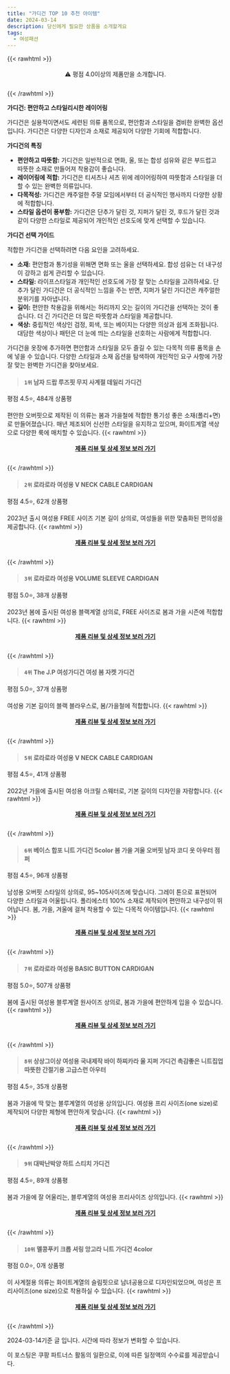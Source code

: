 ```yaml
---
title: "가디건 TOP 10 추천 아이템"
date: 2024-03-14
description: 당신에게 필요한 상품을 소개할게요
tags:
  - 여성패션
---
```

{{< rawhtml >}}<div class="toc" style="text-align: center; height: 50px; line-height: 2;">  <p>⚠️ 평점 4.0이상의 제품만을 소개합니다.<br></p></div> {{< /rawhtml >}}

**가디건: 편안하고 스타일리시한 레이어링**

가디건은 실용적이면서도 세련된 의류 품목으로, 편안함과 스타일을 겸비한 완벽한 옵션입니다. 가디건은 다양한 디자인과 소재로 제공되어 다양한 기회에 적합합니다.

**가디건의 특징**

* **편안하고 따뜻함:** 가디건은 일반적으로 면화, 울, 또는 합성 섬유와 같은 부드럽고 따뜻한 소재로 만들어져 착용감이 좋습니다.
* **레이어링에 적합:** 가디건은 티셔츠나 셔츠 위에 레이어링하여 따뜻함과 스타일을 더할 수 있는 완벽한 의류입니다.
* **다목적성:** 가디건은 캐주얼한 주말 모임에서부터 더 공식적인 행사까지 다양한 상황에 적합합니다.
* **스타일 옵션이 풍부함:** 가디건은 단추가 달린 것, 지퍼가 달린 것, 후드가 달린 것과 같이 다양한 스타일로 제공되어 개인적인 선호도에 맞게 선택할 수 있습니다.

**가디건 선택 가이드**

적합한 가디건을 선택하려면 다음 요인을 고려하세요.

* **소재:** 편안함과 통기성을 위해면 면화 또는 울을 선택하세요. 합성 섬유는 더 내구성이 강하고 쉽게 관리할 수 있습니다.
* **스타일:** 라이프스타일과 개인적인 선호도에 가장 잘 맞는 스타일을 고려하세요. 단추가 달린 가디건은 더 공식적인 느낌을 주는 반면, 지퍼가 달린 가디건은 캐주얼한 분위기를 자아냅니다.
* **길이:** 편안한 착용감을 위해서는 허리까지 오는 길이의 가디건을 선택하는 것이 좋습니다. 더 긴 가디건은 더 많은 따뜻함과 스타일을 제공합니다.
* **색상:** 중립적인 색상인 검정, 회색, 또는 베이지는 다양한 의상과 쉽게 조화됩니다. 대담한 색상이나 패턴은 더 눈에 띄는 스타일을 선호하는 사람에게 적합합니다.

가디건을 옷장에 추가하면 편안함과 스타일을 모두 즐길 수 있는 다목적 의류 품목을 손에 넣을 수 있습니다. 다양한 스타일과 소재 옵션을 탐색하여 개인적인 요구 사항에 가장 잘 맞는 완벽한 가디건을 찾아보세요.
>#### `1위` 남자 드랍 루즈핏 무지 사계절 데일리 가디건
평점 4.5⭐, 484개 상품평

편안한 오버핏으로 제작된 이 의류는 봄과 가을철에 적합한 통기성 좋은 소재(폴리+면)로 만들어졌습니다. 매년 제조되어 신선한 스타일을 유지하고 있으며, 화이트계열 색상으로 다양한 룩에 매치할 수 있습니다.
{{< rawhtml >}}<div class="toc" style="text-align: center; height: 50px; line-height: 2;"><p><b><a href="https://link.coupang.com/re/AFFSDP?lptag=AF5033054&pageKey=6357894446&itemId=13407772694&vendorItemId=86491772141&traceid=V0-153-026dba38f3b7ca01&clickBeacon=N48T_F-azaF1NeP3N0f_9HdUzAwLtc29By_F_9qzf4_4tLKAApXYI5gdWXANq1f9RZUTxhNI9Vpvu_X7P9Sj8zsFR9W_JpK2LMi2N7lA8VOEwD69F1WRGAi_BC3azZJGsPvLGzV_hyoix7R2kCZfKFji7UnrKm08bqgMw3TTraCkNWi4A-D8yuIEnPjO5LdGoIEXKdxLfZ1OC8EAZ4ocIipJxldDPLqgsjUPyMyGcnQU8k9l0ey886PByLxBEzowMnQ8I91qBVUQIhPziyrRdL68bTtOD96SKQRyfMh588QW6CAHg0vK0tSrgZtHklLwXgjaSrIffb-v1bzb5QkhRxd3M2FeTdJd2pfA1pZk6BlYuIcnrF21eTkM0YejtfnLNDm3e5OugjVzsAvQS5vQtj5zqYi6Jmbhn11qqqwpwYCWOL3Kkvi-vfQI0Es97cideiImoazVpqD2e0Ru81lFkLyyIuK4YysQUIb0u3BemmL2vo4F-5Jxz-Ey41msIAH1klVSkBCENl84xgwZcVwPWkSLaBtPGiHFEZnpjeYK-jf7WhnnRkxTND016jRFwkP1D0efslpSbxXqZq1wOgFhPPBXBFBrYS--verTWmWmz4Sj80ZVgkIoRxKeVI_z5z9pcfDzBh37Dc_Hm-AWVJkxC0vdaayP3dLvSUwV7Mrlf7bmwkAQIb2I05z4OGvuER2S3zKgFfH-bDLXremHx2yeZWaHH2mWXTK-_kHIXZBr0VZ77x9_kpBxm_vAZH9_gQuPEJ8oYXNsaT1o0ni3YwRzvI2Nogx6RiuBpVXFotqymqZkOiGpCDkMwH04uW5yjesQ8SkgyToR4PRL6163TAxGVzq21uW_AA2R8p8d595Lv1g3aFV8roToCXR4zvA8wpBz4suvphZwlPs2wXuexIcq01Tk4FxXlq-SC2oxHVdlYg%3D%3D&requestid=20240314105325217068842834&token=31850C%7CMIXED">제품 리뷰 및 상세 정보 보러 가기</a></b><br></p> </div>{{< /rawhtml >}}
>#### `2위` 로라로라 여성용 V NECK CABLE CARDIGAN
평점 4.5⭐, 62개 상품평

2023년 출시 여성용 FREE 사이즈 기본 길이 상의로, 여성들을 위한 맞춤화된 편의성을 제공합니다.
{{< rawhtml >}}<div class="toc" style="text-align: center; height: 50px; line-height: 2;"><p><b><a href="https://link.coupang.com/re/AFFSDP?lptag=AF5033054&pageKey=7115879726&itemId=17803088101&vendorItemId=84967145185&traceid=V0-153-9d68a60e1e845e37&requestid=20240314105325217068842834&token=31850C%7CMIXED">제품 리뷰 및 상세 정보 보러 가기</a></b><br></p> </div>{{< /rawhtml >}}
>#### `3위` 로라로라 여성용 VOLUME SLEEVE CARDIGAN
평점 5.0⭐, 38개 상품평

2023년 봄에 출시된 여성용 블랙계열 상의로, FREE 사이즈로 봄과 가을 시즌에 적합합니다.
{{< rawhtml >}}<div class="toc" style="text-align: center; height: 50px; line-height: 2;"><p><b><a href="https://link.coupang.com/re/AFFSDP?lptag=AF5033054&pageKey=7181588849&itemId=19770062405&vendorItemId=86873172735&traceid=V0-153-b1fa33a6222c8d15&requestid=20240314105325217068842834&token=31850C%7CMIXED">제품 리뷰 및 상세 정보 보러 가기</a></b><br></p> </div>{{< /rawhtml >}}
>#### `4위` The J.P 여성가디건 여성 봄 자켓 가디건
평점 5.0⭐, 37개 상품평

여성용 기본 길이의 블랙 블라우스로, 봄/가을철에 적합합니다.
{{< rawhtml >}}<div class="toc" style="text-align: center; height: 50px; line-height: 2;"><p><b><a href="https://link.coupang.com/re/AFFSDP?lptag=AF5033054&pageKey=7879280313&itemId=21544593391&vendorItemId=88597430006&traceid=V0-153-b290d9f85bf9f074&clickBeacon=MsQotAJN6FmTglRNMjhcKP22u6_Rfcvwqn3PaFJlfske-UaUKTwswqUju6JRCQgL0k12Rk53OtHYRScFDp6Tv3xOgO-EFWa4QfSJOsy8YGhH-k9b46dFXAdYeuEYh-vfW60VCOQ5xZuXDvfzCsW22aC5uHsuv7_IT5f9PDPyqmJKkx9FS5Yz9GeHyAS0djR4c76u4KkT_f_Eq0vxSFN70Mks5FIqpu6vHq3WalmjGwocSpuoHUKXmspRMDNgqaSuo6O2GIIf05_j24v5nd72lKvrjEpSmheicUy_QB9YCZQVRW3-8nu1yXvMs7bazEQY-ticTuGyh2FVX4PiG_iXoDNQ9Ypmn4zfDCPaXqmWgGqREVuGJhQ16-VawKoJHshOuCJpnoxMVYKfKKENxBYPll7ehouYGhd6gfXMhXeJ9EEJqMonfD8UHLR0KI8BdzU6i5bZMqJoGkWUPIL7K9q6Nbs4V6JoFsLUfw2d7-Nr98Op4CzRlFrlMpLOONS6tCZEyV_SrbK72ZQBO3rvZgNqIfIbPWYu44WGDa9_MB-MIJTi6Hr1S3_3E7aPnCCGFRKkA_RwZoTYIzazTW8mDhFtwwD4BN0h-zlorOgMscPfrsl70e6cbKtafRsAsGdSXtA1C7TKE5Bqk0qCPPAz2llhcqW7BXr1zD3fDLAXoHdLXw5_aihLNFVPzf512epNjqhcT7pyaxk7ZMIm4acjf-PpWjRSp6PRhCroUz4OfIOHY1GOVg5UPFfiTJwiCA0_gLxlanIb6qWLpAuDiQZz-XlimJC7eVBK4iwfExl9GvimDoMF6OUjfFe802xM0XKMhbVVT7XnV5G2yhKjBsTEDBwSxHfda3DrTKx5etLCNLyg4Cj8GlsLrjnSksGs6eVd0BvhqWD_xXvc95jmld0Srs161PI8nyYoqkt8ghu5YyUYJ3su&requestid=20240314105325217068842834&token=31850C%7CMIXED">제품 리뷰 및 상세 정보 보러 가기</a></b><br></p> </div>{{< /rawhtml >}}
>#### `5위` 로라로라 여성용 V NECK CABLE CARDIGAN
평점 4.5⭐, 41개 상품평

2022년 가을에 출시된 여성용 아크릴 스웨터로, 기본 길이의 디자인을 자랑합니다.
{{< rawhtml >}}<div class="toc" style="text-align: center; height: 50px; line-height: 2;"><p><b><a href="https://link.coupang.com/re/AFFSDP?lptag=AF5033054&pageKey=6956915860&itemId=16921862071&vendorItemId=84099711518&traceid=V0-153-4873e05f4eb13a6e&requestid=20240314105325217068842834&token=31850C%7CMIXED">제품 리뷰 및 상세 정보 보러 가기</a></b><br></p> </div>{{< /rawhtml >}}
>#### `6위` 베이스 합포 니트 가디건 5color 봄 가을 겨울 오버핏 남자 코디 옷 아우터 점퍼
평점 4.5⭐, 96개 상품평

남성용 오버핏 스타일의 상의로, 95~105사이즈에 맞습니다. 그레이 톤으로 표현되어 다양한 스타일과 어울립니다. 폴리에스터 100% 소재로 제작되어 편안하고 내구성이 뛰어납니다. 봄, 가을, 겨울에 걸쳐 착용할 수 있는 다목적 아이템입니다.
{{< rawhtml >}}<div class="toc" style="text-align: center; height: 50px; line-height: 2;"><p><b><a href="https://link.coupang.com/re/AFFSDP?lptag=AF5033054&pageKey=7634497187&itemId=20269939215&vendorItemId=85285965760&traceid=V0-153-7931ddc1f9b8f0d4&clickBeacon=swotlbWCy5kBd0DYs-OAZVCq8C9CSJDu2DA2P_Q27uCFuq-8mDxBXlpXKOq7MfNz-IgiJrhO_egh15SSgppiuc8EAaqMOke1fA-ayRREcxKXOxF9FXc3Ln0mGkQDf7lzwSmu7jQFTKd4BL_h-fx_jsM-1jXcKfr5EzyDtYiqfMLZ3tUvA5eapbARRVtd_Q5PcyAczSpNLdfupj7o7_Eac0_hcdJfjyxGKgLCq4KXS1wkH5TdQ8Cn3UgekbjJzS1xk1sHtpZR4eGlanR6qg4JtRmolksjI1QCGV0EhDMxZ0gAVSoLQS-rFxX7V0ODWgBCOZMd78PFdoWaVZi1kpKC1bpibNOf5j-B16j4Hb-lSwtCmVtJY_pp6D_LOXvNTjWHrLU10qRKtv-ZXWUdQFTcWN6VIJl21iqiBnihWnDmfJOpafwjFnSARHdRpQpXY9Eh9h63QXERFfbItTULTGgERJb0MY8KKRg5aMDiPeBMExLV6w2n__kwlUrqaLo2mjF5S69GRuLvpDwUfKAfEBNchffAgVF_wN9PekW6AfZoo-I03REN69kZ90Ghw-PPeF0HjtJat6YJfrjzauCSswuUeYA7ffnA0z63BRXf7_0WheqHE0DKT_8Exe58K6B7NeiVO5ytfBcEdOvm9bvD8QQh5TNtEMyoTMnMjRjakfl6n9K9esgesLBlm_rsMhJT86_cErsSufE-zsZQ9YHiCFXHt0BDaidvJ8PQHMqHyraQ3qT0QGshAXDmQj5hji6NWnmgXz4b1rqp2xU27nrL6SxbknHcP1wBhw-H3PAH3PMKg4MnpSebRfUKMXIYUHLPj2fFOtuRl148DsEZyvTJqbop_4FC2rGji01vvFCLxCwnnVyjM4j9ZgujvTUcfMs0hF1hrDTvDLQS-pWSZmvA0pUgEMnJb9nnNN9bvsW6dB5Yd9yr&requestid=20240314105325217068842834&token=31850C%7CMIXED">제품 리뷰 및 상세 정보 보러 가기</a></b><br></p> </div>{{< /rawhtml >}}
>#### `7위` 로라로라 여성용 BASIC BUTTON CARDIGAN
평점 5.0⭐, 507개 상품평

봄에 출시된 여성용 블루계열 원사이즈 상의로, 봄과 가을에 편안하게 입을 수 있습니다.
{{< rawhtml >}}<div class="toc" style="text-align: center; height: 50px; line-height: 2;"><p><b><a href="https://link.coupang.com/re/AFFSDP?lptag=AF5033054&pageKey=6300142060&itemId=17803088077&vendorItemId=84967145148&traceid=V0-153-5f31301bc684cad5&requestid=20240314105325217068842834&token=31850C%7CMIXED">제품 리뷰 및 상세 정보 보러 가기</a></b><br></p> </div>{{< /rawhtml >}}
>#### `8위` 상상그이상 여성용 국내제작 바이 하찌카라 울 지퍼 가디건 촉감좋은 니트집업 따뜻한 간절기용 고급스런 아우터
평점 4.5⭐, 35개 상품평

봄과 가을에 딱 맞는 블루계열의 여성용 상의입니다. 여성용 프리 사이즈(one size)로 제작되어 다양한 체형에 편안하게 맞습니다.
{{< rawhtml >}}<div class="toc" style="text-align: center; height: 50px; line-height: 2;"><p><b><a href="https://link.coupang.com/re/AFFSDP?lptag=AF5033054&pageKey=6704159912&itemId=15539209579&vendorItemId=82759803814&traceid=V0-153-88e040cca9591910&requestid=20240314105325217068842834&token=31850C%7CMIXED">제품 리뷰 및 상세 정보 보러 가기</a></b><br></p> </div>{{< /rawhtml >}}
>#### `9위` 대박난박양 하트 스티치 가디건
평점 4.5⭐, 89개 상품평

봄과 가을에 잘 어울리는, 블루계열의 여성용 프리사이즈 상의입니다.
{{< rawhtml >}}<div class="toc" style="text-align: center; height: 50px; line-height: 2;"><p><b><a href="https://link.coupang.com/re/AFFSDP?lptag=AF5033054&pageKey=6131554396&itemId=11696296361&vendorItemId=79148981652&traceid=V0-153-89e722d1fdb1542e&requestid=20240314105325217068842834&token=31850C%7CMIXED">제품 리뷰 및 상세 정보 보러 가기</a></b><br></p> </div>{{< /rawhtml >}}
>#### `10위` 멜콩푸키 크롭 셔링 앙고라 니트 가디건 4color
평점 0.0⭐, 0개 상품평

이 사계절용 의류는 화이트계열의 슬림핏으로 남녀공용으로 디자인되었으며, 여성은 프리사이즈(one size)으로 착용하실 수 있습니다.
{{< rawhtml >}}<div class="toc" style="text-align: center; height: 50px; line-height: 2;"><p><b><a href="https://link.coupang.com/re/AFFSDP?lptag=AF5033054&pageKey=7728161910&itemId=20759313004&vendorItemId=88397036445&traceid=V0-153-7a18023454a8bcba&clickBeacon=Ts3FfhifDqiJTONqTnRUoNACtBbF_unmkEFhLkZ04xK62zUKRCusofLR9g7RIDrhw5f8fFUbNmVjd2A8J6EHbg0-aGRu1GoxWv4jAOWAGjOq_PQgSqNsy1CMIPXyuFIgwl_J9YQaAtSllgJ8N4K92U9a9H1Zv795sGBPMvwx-pipn7cNOqG2XlM1i_5ORKLGijv9MbDdRRY1HhlXZs62dzt9C_1bH7KjdULXLnTAjMi9trnuCUcyLEW9BSZ6J2TGEZ_wM80NU18Huk-ou6jCET03LqF5Y0VePez64HINCPWjx1YnhA_-YqMHsKC0EQa8H8JlONGHRY9MI3G54GWa5ndHyg_3ZbS-oPyZbz0FcGbRK3gNZMSZrwO3eu97h_zlxLhL0zZe6AckIx5fB44G3OO3HxCBWTpbweNQ3iX6myH6z50lhrsELzexkmMzV6dpGBSuMpSjz3SxK6tt-j2NB7IcWqXzG8ssP8jaPhE2iDntZFwjtzrGQFe1Upe5l3c_lXj7xHxUV99UauN_6mQpqwhLXX9cA1DORYbKcxGz6xdzdO1pJH9ELcETNG-Nfb-eTPW8CjAlv8uf5E7SxAzf0e47OYhVB_P0i4O5rPmQoaf8sU2KotBeEMPqKVpndsdqetJwKgYT24C2X51_N8XuOiFfpZWH66j-aDyFqiYIeDgEmkytHQ7eXAKWvjA1-JQVrMXky4YZwYwThJqUosQXBL35bLesLBEPxcT3XSj8EgHtTVGpG1yYXCHhsM-jsRS5yIL0koJ8RfKiS2Xo7UdtZpCrVWaDTUDmgnjCbbxCmmiXrjpbPtXi6kjyubqKSuVe9x57o47Sp1xWrdGa6N2F7Zu8YsmavOshq1tehWAJpzyPVdWkVgMgu-CKCpt3Q2d11Tv7I4ByNyQv9rTN7m1aL-JX52M9NwNb_vP-OQTso64%3D&requestid=20240314105325217068842834&token=31850C%7CMIXED">제품 리뷰 및 상세 정보 보러 가기</a></b><br></p> </div>{{< /rawhtml >}}

2024-03-14기준 글 입니다.
시간에 따라 정보가 변화할 수 있습니다.

이 포스팅은 쿠팡 파트너스 활동의 일환으로, 이에 따른 일정액의 수수료를 제공받습니다.